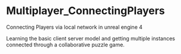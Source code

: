 # Multiplayer_ConnectingPlayers
Connecting Players via local network in unreal engine 4

Learning the basic client server model and getting multiple instances connected through a collaborative puzzle game.

